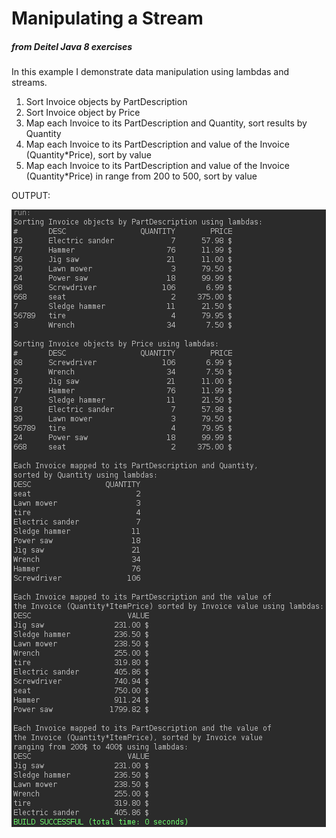 <h1>Manipulating a Stream<Invoice></h1><h5>from Deitel Java 8 exercises</h5>


<p>In this example I demonstrate data manipulation using lambdas and streams.</p>
<ol>
<li>Sort Invoice objects by PartDescription</li>
<li>Sort Invoice object by Price</li>
<li>Map each Invoice to its PartDescription and Quantity, sort results by Quantity</li>
<li>Map each Invoice to its PartDescription and value of the Invoice (Quantity*Price), sort by value</li>
<li>Map each Invoice to its PartDescription and value of the Invoice (Quantity*Price) in range from 200 to 500, sort by value</li>
</ol>

<p>OUTPUT:</p>
<img alt="terminal output" src="Screenshot_2017-07-31_11-44-35.png"/>
